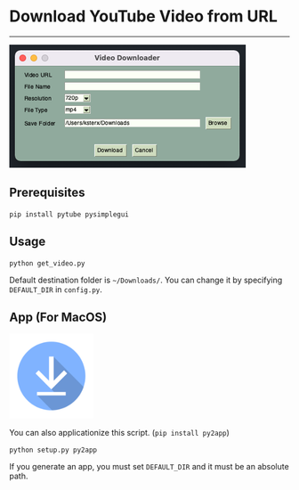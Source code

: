 # Download YouTube Video from URL
---

![app](images/ui.png)

## Prerequisites
```
pip install pytube pysimplegui
```

## Usage
```
python get_video.py
```

Default destination folder is `~/Downloads/`.
You can change it by specifying `DEFAULT_DIR` in `config.py`.


## App (For MacOS)
<img src="images/icon.png" width="30%">

You can also applicationize this script. (`pip install py2app`)
```
python setup.py py2app
```
If you generate an app, you must set `DEFAULT_DIR` and it must be an absolute path.
